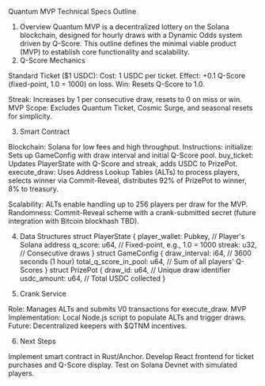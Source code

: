 Quantum MVP Technical Specs Outline
1. Overview
Quantum MVP is a decentralized lottery on the Solana blockchain, designed for hourly draws with a Dynamic Odds system driven by Q-Score. This outline defines the minimal viable product (MVP) to establish core functionality and scalability.
2. Q-Score Mechanics

Standard Ticket ($1 USDC):
Cost: 1 USDC per ticket.
Effect: +0.1 Q-Score (fixed-point, 1.0 = 1000) on loss.
Win: Resets Q-Score to 1.0.


Streak: Increases by 1 per consecutive draw, resets to 0 on miss or win.
MVP Scope: Excludes Quantum Ticket, Cosmic Surge, and seasonal resets for simplicity.

3. Smart Contract

Blockchain: Solana for low fees and high throughput.
Instructions:
initialize: Sets up GameConfig with draw interval and initial Q-Score pool.
buy_ticket: Updates PlayerState with Q-Score and streak, adds USDC to PrizePot.
execute_draw: Uses Address Lookup Tables (ALTs) to process players, selects winner via Commit-Reveal, distributes 92% of PrizePot to winner, 8% to treasury.


Scalability: ALTs enable handling up to 256 players per draw for the MVP.
Randomness: Commit-Reveal scheme with a crank-submitted secret (future integration with Bitcoin blockhash TBD).

4. Data Structures
struct PlayerState {
    player_wallet: Pubkey, // Player's Solana address
    q_score: u64,         // Fixed-point, e.g., 1.0 = 1000
    streak: u32,          // Consecutive draws
}
struct GameConfig {
    draw_interval: i64,      // 3600 seconds (1 hour)
    total_q_score_in_pool: u64, // Sum of all players' Q-Scores
}
struct PrizePot {
    draw_id: u64,          // Unique draw identifier
    usdc_amount: u64,      // Total USDC collected
}

5. Crank Service

Role: Manages ALTs and submits V0 transactions for execute_draw.
MVP Implementation: Local Node.js script to populate ALTs and trigger draws.
Future: Decentralized keepers with $QTNM incentives.

6. Next Steps

Implement smart contract in Rust/Anchor.
Develop React frontend for ticket purchases and Q-Score display.
Test on Solana Devnet with simulated players.

